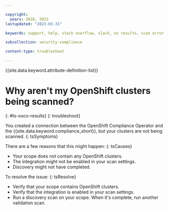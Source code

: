 ```yaml
---

copyright:
  years: 2020, 2023
lastupdated: "2023-03-31"

keywords: support, help, stack overflow, slack, no results, scan error

subcollection: security-compliance

content-type: troubleshoot

---
```


{{site.data.keyword.attribute-definition-list}}

# Why aren't my OpenShift clusters being scanned?
{: #ts-osco-results}
{: troubleshoot} 

You created a connection between the OpenShift Compliance Operator and the {{site.data.keyword.compliance_short}}, but your clusters are not being scanned.
{: tsSymptoms} 

There are a few reasons that this might happen:
{: tsCauses}

* Your scope does not contain any OpenShift clusters.
* The integration might not be enabled in your scan settings.
* Discovery might not have completed.

To resolve the issue:
{: tsResolve}

* Verify that your scope contains OpenShift clusters.
* Verify that the integration is enabled in your scan settings.
* Run a discovery scan on your scope. When it's complete, run another validation scan.
